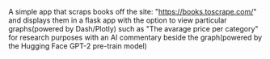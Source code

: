 A simple app that scraps books off the site: "https://books.toscrape.com/" and displays them in a flask app with the option to view particular graphs(powered by Dash/Plotly) such as "The avarage price per category" for research purposes with an AI commentary beside the graph(powered by the Hugging Face GPT-2 pre-train model)

